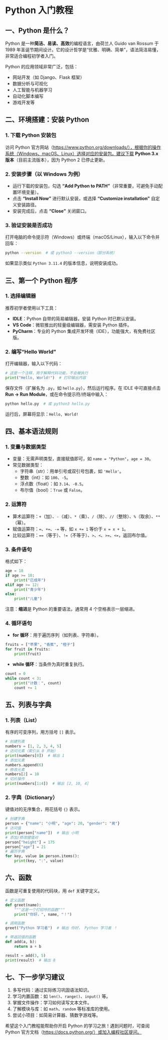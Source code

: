 # Python 入门教程

## 一、Python 是什么？
Python 是一种**简洁、易读、高效**的编程语言，由荷兰人 Guido van Rossum 于 1989 年圣诞节期间设计。它的设计哲学是“优雅、明确、简单”，语法简洁易懂，非常适合编程初学者入门。

Python 的应用领域非常广泛，包括：
- 网站开发（如 Django、Flask 框架）
- 数据分析与可视化
- 人工智能与机器学习
- 自动化脚本编写
- 游戏开发等

## 二、环境搭建：安装 Python
### 1. 下载 Python 安装包
访问 Python 官方网站（https://www.python.org/downloads/），根据你的操作系统（Windows、macOS、Linux）选择对应的安装包。建议下载 **Python 3.x 版本**（目前主流版本），因为 Python 2 已停止更新。

### 2. 安装步骤（以 Windows 为例）
- 运行下载的安装包，勾选 **“Add Python to PATH”**（非常重要，可避免手动配置环境变量）。
- 点击 **“Install Now”** 进行默认安装，或选择 **“Customize installation”** 自定义安装路径。
- 安装完成后，点击 **“Close”** 关闭窗口。

### 3. 验证安装是否成功
打开电脑的命令提示符（Windows）或终端（macOS/Linux），输入以下命令并回车：
```bash
python --version  # 或 python3 --version（部分系统）
```
如果显示类似 `Python 3.11.4` 的版本信息，说明安装成功。

## 三、第一个 Python 程序
### 1. 选择编辑器
推荐初学者使用以下工具：
- **IDLE**：Python 自带的简易编辑器，安装 Python 时已默认安装。
- **VS Code**：微软推出的轻量级编辑器，需安装 Python 插件。
- **PyCharm**：专业的 Python 集成开发环境（IDE），功能强大，有免费社区版。

### 2. 编写“Hello World”
打开编辑器，输入以下代码：
```python
# 这是一个注释，用于解释代码功能，不会被执行
print("Hello, World!")  # 打印输出内容
```
保存文件（扩展名为 `.py`，如 `hello.py`），然后运行程序。在 IDLE 中可直接点击 **Run → Run Module**，或在命令提示符/终端中输入：
```bash
python hello.py  # 或 python3 hello.py
```
运行后，屏幕将显示：`Hello, World!`

## 四、基本语法规则
### 1. 变量与数据类型
- 变量：无需声明类型，直接赋值即可，如 `name = "Python"`，`age = 30`。
- 常见数据类型：
  - 字符串（str）：用单引号或双引号包裹，如 `'Hello'`。
  - 整数（int）：如 `100`、`-5`。
  - 浮点数（float）：如 `3.14`、`-0.5`。
  - 布尔值（bool）：`True` 或 `False`。

### 2. 运算符
- 算术运算符：`+`（加）、`-`（减）、`*`（乘）、`/`（除）、`//`（整除）、`%`（取余）、`**`（幂）。
- 赋值运算符：`=`、`+=`、`-=` 等，如 `x += 1` 等价于 `x = x + 1`。
- 比较运算符：`==`（等于）、`!=`（不等于）、`>`、`<`、`>=`、`<=`，返回布尔值。

### 3. 条件语句
格式如下：
```python
age = 18
if age >= 18:
    print("已成年")
elif age >= 12:
    print("青少年")
else:
    print("儿童")
```
注意：**缩进**是 Python 的重要语法，通常用 4 个空格表示一层缩进。

### 4. 循环语句
- **for 循环**：用于遍历序列（如列表、字符串）。
```python
fruits = ["苹果", "香蕉", "橙子"]
for fruit in fruits:
    print(fruit)
```
- **while 循环**：当条件为真时重复执行。
```python
count = 0
while count < 3:
    print("计数：", count)
    count += 1
```

## 五、列表与字典
### 1. 列表（List）
有序的可变序列，用方括号 `[]` 表示。
```python
# 创建列表
numbers = [1, 2, 3, 4, 5]
# 访问元素（索引从 0 开始）
print(numbers[0])  # 输出 1
# 添加元素
numbers.append(6)
# 修改元素
numbers[2] = 10
# 切片操作
print(numbers[1:4])  # 输出 [2, 10, 4]
```

### 2. 字典（Dictionary）
键值对的无序集合，用花括号 `{}` 表示。
```python
# 创建字典
person = {"name": "小明", "age": 20, "gender": "男"}
# 访问值
print(person["name"])  # 输出 小明
# 添加/修改键值对
person["height"] = 175
person["age"] = 21
# 遍历字典
for key, value in person.items():
    print(key, ":", value)
```

## 六、函数
函数是可重复使用的代码块，用 `def` 关键字定义。
```python
# 定义函数
def greet(name):
    """这是一个打招呼的函数"""
    print("你好，", name, "！")

# 调用函数
greet("Python 学习者")  # 输出 你好， Python 学习者 ！

# 带返回值的函数
def add(a, b):
    return a + b

result = add(3, 5)
print(result)  # 输出 8
```

## 七、下一步学习建议
1. 多写代码：通过实际练习巩固语法知识。
2. 学习内置函数：如 `len()`、`range()`、`input()` 等。
3. 掌握文件操作：学习如何读写文本文件。
4. 了解模块与库：如 `math`、`random` 等标准库的使用。
5. 尝试小项目：如简易计算器、猜数字游戏等。

希望这个入门教程能帮助你开启 Python 的学习之旅！遇到问题时，可查阅 Python 官方文档（https://docs.python.org/）或加入编程社区提问。